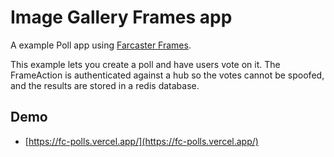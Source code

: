 # Image Gallery Frames app

A example Poll app using [Farcaster Frames](https://warpcast.notion.site/Farcaster-Frames-4bd47fe97dc74a42a48d3a234636d8c5).

This example lets you create a poll and have users vote on it. The FrameAction is authenticated against a hub
so the votes cannot be spoofed, and the results are stored in a redis database.


## Demo

- [https://fc-polls.vercel.app/](https://fc-polls.vercel.app/)


